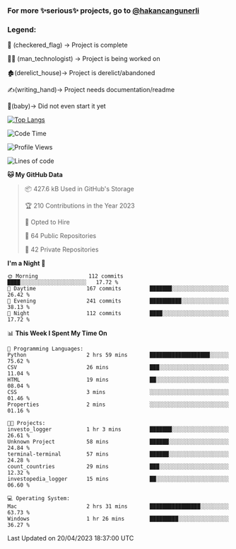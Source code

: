 ### For more ✨serious✨ projects, go to [@hakancangunerli](https://github.com/hakancangunerli)


### Legend:


🏁 (checkered_flag) -> Project is complete

👨‍💻 (man_technologist)   -> Project is being worked on

🏚️(derelict_house)-> Project is derelict/abandoned

✍️(writing_hand)-> Project needs documentation/readme

👶(baby)-> Did not even start it yet

[![Top Langs](https://github-readme-stats.vercel.app/api/top-langs/?username=johngunerli&layout=compact&hide=tex,html,shell,CSS&langs_count=10&exclude_repo=2015-csharp)](https://github.com/anuraghazra/github-readme-stats)


<!--START_SECTION:waka-->
![Code Time](http://img.shields.io/badge/Code%20Time-420%20hrs%2033%20mins-blue)

![Profile Views](http://img.shields.io/badge/Profile%20Views-24-blue)

![Lines of code](https://img.shields.io/badge/From%20Hello%20World%20I%27ve%20Written-3.7%20million%20lines%20of%20code-blue)

**🐱 My GitHub Data** 

> 📦 427.6 kB Used in GitHub's Storage 
 > 
> 🏆 210 Contributions in the Year 2023
 > 
> 💼 Opted to Hire
 > 
> 📜 64 Public Repositories 
 > 
> 🔑 42 Private Repositories 
 > 
**I'm a Night 🦉** 

```text
🌞 Morning                112 commits         ████░░░░░░░░░░░░░░░░░░░░░   17.72 % 
🌆 Daytime                167 commits         ███████░░░░░░░░░░░░░░░░░░   26.42 % 
🌃 Evening                241 commits         ██████████░░░░░░░░░░░░░░░   38.13 % 
🌙 Night                  112 commits         ████░░░░░░░░░░░░░░░░░░░░░   17.72 % 
```


📊 **This Week I Spent My Time On** 

```text
💬 Programming Languages: 
Python                   2 hrs 59 mins       ███████████████████░░░░░░   75.62 % 
CSV                      26 mins             ███░░░░░░░░░░░░░░░░░░░░░░   11.04 % 
HTML                     19 mins             ██░░░░░░░░░░░░░░░░░░░░░░░   08.04 % 
CSS                      3 mins              ░░░░░░░░░░░░░░░░░░░░░░░░░   01.46 % 
Properties               2 mins              ░░░░░░░░░░░░░░░░░░░░░░░░░   01.16 % 

🐱‍💻 Projects: 
investo_logger           1 hr 3 mins         ███████░░░░░░░░░░░░░░░░░░   26.61 % 
Unknown Project          58 mins             ██████░░░░░░░░░░░░░░░░░░░   24.84 % 
terminal-terminal        57 mins             ██████░░░░░░░░░░░░░░░░░░░   24.28 % 
count_countries          29 mins             ███░░░░░░░░░░░░░░░░░░░░░░   12.32 % 
investopedia_logger      15 mins             ██░░░░░░░░░░░░░░░░░░░░░░░   06.60 % 

💻 Operating System: 
Mac                      2 hrs 31 mins       ████████████████░░░░░░░░░   63.73 % 
Windows                  1 hr 26 mins        █████████░░░░░░░░░░░░░░░░   36.27 % 
```


 Last Updated on 20/04/2023 18:37:00 UTC
<!--END_SECTION:waka-->


